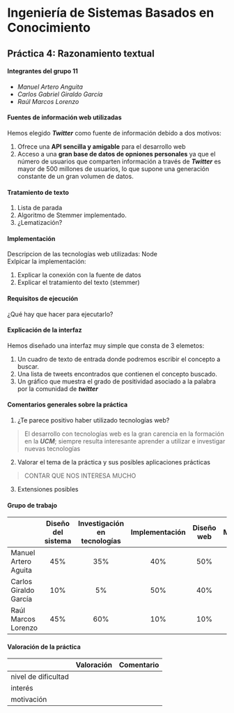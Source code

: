 Ingeniería de Sistemas Basados en Conocimiento
==============================================

Práctica 4: Razonamiento textual
--------------------------------


#### Integrantes del grupo 11
* _Manuel Artero Anguita_ 
* _Carlos Gabriel Giraldo García_
* _Raúl Marcos Lorenzo_


#### Fuentes de información web utilizadas

Hemos elegido ___Twitter___ como fuente de información debido a dos motivos:  
1. Ofrece una **API sencilla y amigable** para el desarrollo web
2. Acceso a una **gran base de datos de opniones personales** ya que el número de usuarios que comparten información a través de ___Twitter___ es mayor de 500 millones de usuarios, lo que supone una generación constante de un gran volumen de datos. 


#### Tratamiento de texto 

1. Lista de parada
2. Algoritmo de Stemmer implementado. 
3. ¿Lematización?


#### Implementación

Descripcion de las tecnologías web utilizadas: Node  
Exlpicar la implementación:

1. Explicar la conexión con la fuente de datos
2. Explicar el tratamiento del texto (stemmer)


#### Requisitos de ejecución 

¿Qué hay que hacer para ejecutarlo?


#### Explicación de la interfaz

Hemos diseñado una interfaz muy simple que consta de 3 elemetos:  
1. Un cuadro de texto de entrada donde podremos escribir el concepto a buscar.
2. Una lista de tweets encontrados que contienen el concepto buscado.
3. Un gráfico que muestra el grado de positividad asociado a la palabra por la comunidad de ___twitter___


#### Comentarios generales sobre la práctica

1. ¿Te parece positivo haber utilizado tecnologías web?
> El desarrollo con tecnologías web es la gran carencia en la formación en la ___UCM___; siempre resulta interesante aprender a utilizar e investigar nuevas tecnologías 

2. Valorar el tema de la práctica y sus posibles aplicaciones prácticas
> CONTAR QUE NOS INTERESA MUCHO 

3. Extensiones posibles
> 


#### Grupo de trabajo

|                       | Diseño del sistema | Investigación en tecnologías | Implementación | Diseño web | Memoria |
|:----------------------|:------------------:|:----------------------------:|:--------------:|:----------:|:-------:|
| Manuel Artero Aguita  |    45%             |         35%                  |    40%         |   50%      |  40%    |     
| Carlos Giraldo García |    10%             |         5%                   |    50%         |   40%      |  30%    |
| Raúl Marcos Lorenzo   |    45%             |         60%                  |    10%         |   10%      |  30%    |


#### Valoración de la práctica

|                       |      Valoración      |       Comentario      |
|:----------------------|:--------------------:|:---------------------:|
| nivel de dificultad   |                      |                       |
| interés               |                      |                       |
| motivación            |                      |                       |
